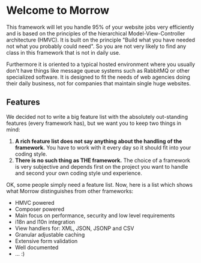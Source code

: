 Welcome to Morrow
=============================

This framework will let you handle 95% of your website jobs very efficiently and is based on the principles of the hierarchical Model-View-Controller architecture (HMVC).
It is built on the principle "Build what you have needed not what you probably could need". So you are not very likely to find any class in this framework that is not in daily use.

Furthermore it is oriented to a typical hosted environment where you usually don't have things like message queue systems such as RabbitMQ or other specialized software.
It is designed to fit the needs of web agencies doing their daily business, not for companies that maintain single huge websites.

Features
---------

We decided not to write a big feature list with the absolutely out-standing features (every framework has), but we want you to keep two things in mind:

1. **A rich feature list does not say anything about the handling of the framework.**
	You have to work with it every day so it should fit into your coding style.
2. **There is no such thing as THE framework.**
	The choice of a framework is very subjective and depends first on the project you want to handle and second your own coding style und experience.

OK, some people simply need a feature list. Now, here is a list which shows what Morrow distinguishes from other frameworks:

* HMVC powered
* Composer powered
* Main focus on performance, security and low level requirements
* i18n and l10n integration
* View handlers for: XML, JSON, JSONP and CSV
* Granular adjustable caching
* Extensive form validation
* Well documented
* ... :)
